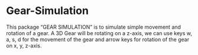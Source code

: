 # Gear-Simulation
This package “GEAR SIMULATION” is to simulate simple movement and rotation of a gear. A 3D Gear will be rotating on a z-axis, we can use keys w, a, s, d for the movement of the gear and arrow keys for rotation of the gear on x, y, z-axis.


